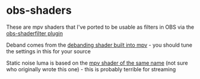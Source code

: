 # obs-shaders

These are mpv shaders that I've ported to be usable as filters in OBS via the [obs-shaderfilter plugin](https://github.com/Oncorporation/obs-shaderfilter)

Deband comes from the [debanding shader built into mpv](https://github.com/mpv-player/mpv/blob/master/video/out/gpu/video_shaders.c#L896) - you should tune the settings in this for your source

Static noise luma is based on the [mpv shader of the same name](https://pastebin.com/yacMe6EZ) (not sure who originally wrote this one) - this is probably terrible for streaming